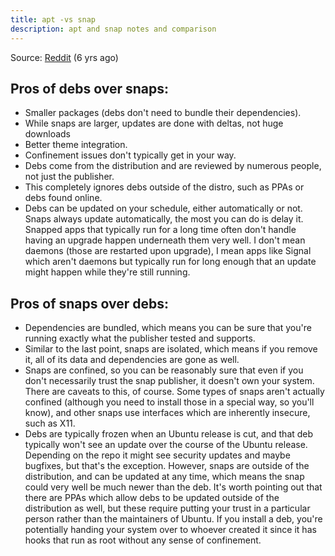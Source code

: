 ```yaml
---
title: apt -vs snap
description: apt and snap notes and comparison
---
```


Source: [Reddit](https://www.reddit.com/r/Ubuntu/comments/a364ii/proscons_of_snap_vs_apt/) (6 yrs ago)

##  Pros of debs over snaps:

- Smaller packages (debs don't need to bundle their dependencies).
- While snaps are larger, updates are done with deltas, not huge downloads
- Better theme integration.
- Confinement issues don't typically get in your way.
- Debs come from the distribution and are reviewed by numerous people, not just the publisher.
- This completely ignores debs outside of the distro, such as PPAs or debs found online.
- Debs can be updated on your schedule, either automatically or not. Snaps always update automatically, the most you can do is delay it. Snapped apps that typically run for a long time often don't handle having an upgrade happen underneath them very well. I don't mean daemons (those are restarted upon upgrade), I mean apps like Signal which aren't daemons but typically run for long enough that an update might happen while they're still running.

## Pros of snaps over debs:

- Dependencies are bundled, which means you can be sure that you're running exactly what the publisher tested and supports.
- Similar to the last point, snaps are isolated, which means if you remove it, all of its data and dependencies are gone as well.
- Snaps are confined, so you can be reasonably sure that even if you don't necessarily trust the snap publisher, it doesn't own your system.  There are caveats to this, of course. Some types of snaps aren't actually confined (although you need to install those in a special way, so you'll know), and other snaps use interfaces which are inherently insecure, such as X11.
- Debs are typically frozen when an Ubuntu release is cut, and that deb typically won't see an update over the course of the Ubuntu release. Depending on the repo it might see security updates and maybe bugfixes, but that's the exception. However, snaps are outside of the distribution, and can be updated at any time, which means the snap could very well be much newer than the deb.   It's worth pointing out that there are PPAs which allow debs to be updated outside of the distribution as well, but these require putting your trust in a particular person rather than the maintainers of Ubuntu. If you install a deb, you're potentially handing your system over to whoever created it since it has hooks that run as root without any sense of confinement. 
